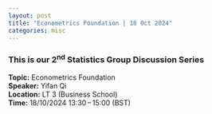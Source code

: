 ```yaml
---
layout: post
title: "Econometrics Foundation | 18 Oct 2024"
categories: misc
---
```


### This is our 2<sup>nd</sup> Statistics Group Discussion Series

**Topic:** Econometrics Foundation<br>
**Speaker:** Yifan Qi<br>
**Location:** LT 3 (Business School)<br>
**Time:** 18/10/2024 13:30 – 15:00 (BST)